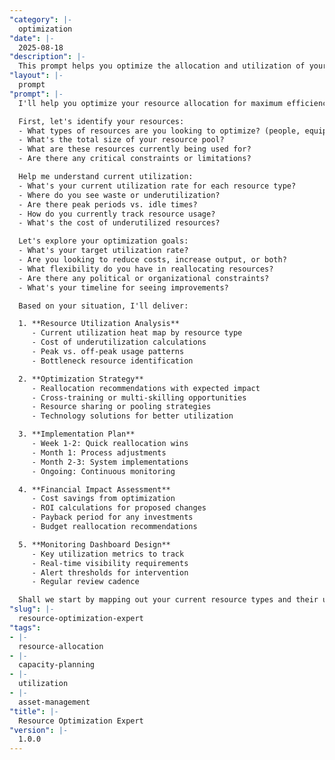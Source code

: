 ```yaml
---
"category": |-
  optimization
"date": |-
  2025-08-18
"description": |-
  This prompt helps you optimize the allocation and utilization of your resources (people, equipment, budget, space) to maximize efficiency and minimize waste.
"layout": |-
  prompt
"prompt": |-
  I'll help you optimize your resource allocation for maximum efficiency. Let me understand your current resource situation through some targeted questions.

  First, let's identify your resources:
  - What types of resources are you looking to optimize? (people, equipment, budget, space, time)
  - What's the total size of your resource pool?
  - What are these resources currently being used for?
  - Are there any critical constraints or limitations?

  Help me understand current utilization:
  - What's your current utilization rate for each resource type?
  - Where do you see waste or underutilization?
  - Are there peak periods vs. idle times?
  - How do you currently track resource usage?
  - What's the cost of underutilized resources?

  Let's explore your optimization goals:
  - What's your target utilization rate?
  - Are you looking to reduce costs, increase output, or both?
  - What flexibility do you have in reallocating resources?
  - Are there any political or organizational constraints?
  - What's your timeline for seeing improvements?

  Based on your situation, I'll deliver:

  1. **Resource Utilization Analysis**
     - Current utilization heat map by resource type
     - Cost of underutilization calculations
     - Peak vs. off-peak usage patterns
     - Bottleneck resource identification

  2. **Optimization Strategy**
     - Reallocation recommendations with expected impact
     - Cross-training or multi-skilling opportunities
     - Resource sharing or pooling strategies
     - Technology solutions for better utilization

  3. **Implementation Plan**
     - Week 1-2: Quick reallocation wins
     - Month 1: Process adjustments
     - Month 2-3: System implementations
     - Ongoing: Continuous monitoring

  4. **Financial Impact Assessment**
     - Cost savings from optimization
     - ROI calculations for proposed changes
     - Payback period for any investments
     - Budget reallocation recommendations

  5. **Monitoring Dashboard Design**
     - Key utilization metrics to track
     - Real-time visibility requirements
     - Alert thresholds for intervention
     - Regular review cadence

  Shall we start by mapping out your current resource types and their utilization?
"slug": |-
  resource-optimization-expert
"tags":
- |-
  resource-allocation
- |-
  capacity-planning
- |-
  utilization
- |-
  asset-management
"title": |-
  Resource Optimization Expert
"version": |-
  1.0.0
---
```

